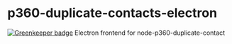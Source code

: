 # p360-duplicate-contacts-electron

[![Greenkeeper badge](https://badges.greenkeeper.io/telemark/p360-duplicate-contacts-electron.svg)](https://greenkeeper.io/)
Electron frontend for node-p360-duplicate-contact
